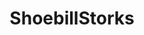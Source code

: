 ---
title: ShoebillStorks
crosslinks:
- gifs
- OldSchoolCool
- livven
- PartyParrot
- drawing
- Awwducational
- unexpectedhogwarts
- NoStupidQuestions
- DarkCrystal
---